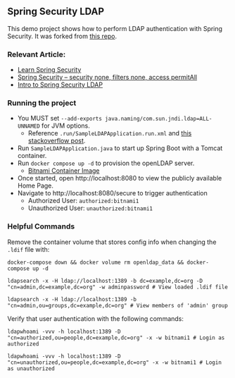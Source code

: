 ## Spring Security LDAP

This demo project shows how to perform LDAP authentication with Spring Security.
It was forked from [this repo](https://github.com/wearearima/spring-boot-ldap-login).

### Relevant Article: 

- [Learn Spring Security](http://github.learnspringsecurity.com)
- [Spring Security – security none, filters none, access permitAll](https://www.baeldung.com/security-none-filters-none-access-permitAll)
- [Intro to Spring Security LDAP](https://www.baeldung.com/spring-security-ldap)

### Running the project

- You MUST set `--add-exports java.naming/com.sun.jndi.ldap=ALL-UNNAMED` for JVM options. 
  - Reference `.run/SampleLDAPApplication.run.xml` and [this stackoverflow post](https://stackoverflow.com/questions/73202366/ldapctxfactory-because-module-java-naming-does-not-export-com-sun-jndi-ldap-to-u/73803225).
- Run `SampleLDAPApplication.java` to start up Spring Boot with a Tomcat container.
- Run `docker compose up -d` to provision the openLDAP server.
    - [Bitnami Container Image](https://hub.docker.com/r/bitnami/openldap/)
- Once started, open http://localhost:8080 to view the publicly available Home Page.
- Navigate to http://localhost:8080/secure to trigger authentication
  - Authorized User: `authorized:bitnami1`
  - Unauthorized User: `unauthorized:bitnami1`

### Helpful Commands

Remove the container volume that stores config info when changing the `.ldif` file with:

```shell
docker-compose down && docker volume rm openldap_data && docker-compose up -d 
```

```shell
ldapsearch -x -H ldap://localhost:1389 -b dc=example,dc=org -D "cn=admin,dc=example,dc=org" -w adminpassword # View loaded .ldif file
```

```shell
ldapsearch -x -H ldap://localhost:1389 -b "cn=admin,ou=groups,dc=example,dc=org" # View members of 'admin' group
```

Verify that user authentication with the following commands:

```shell
ldapwhoami -vvv -h localhost:1389 -D "cn=authorized,ou=people,dc=example,dc=org" -x -w bitnami1 # Login as authorized

ldapwhoami -vvv -h localhost:1389 -D "cn=unauthorized,ou=people,dc=example,dc=org" -x -w bitnami1 # Login as unauthorized
```